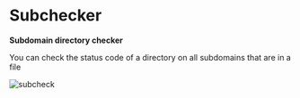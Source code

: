 # Subchecker

**Subdomain directory checker**

You can check the status code of a directory on all subdomains that are in a file

![subcheck](https://user-images.githubusercontent.com/47476901/140427734-713e9535-4278-4ef0-86fa-a08a56e2389f.PNG)

